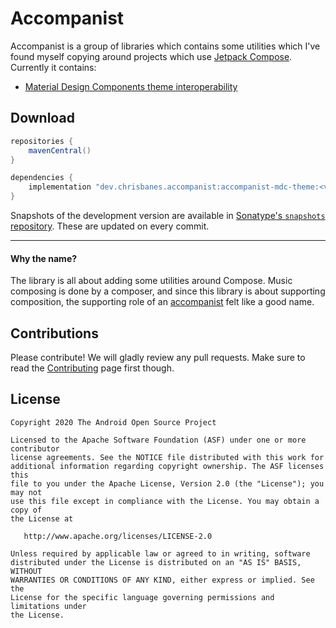 # Accompanist

Accompanist is a group of libraries which contains some utilities which I've found myself copying around projects which use [Jetpack Compose][compose]. Currently it contains:

 * [Material Design Components theme interoperability](./mdc-theme/README.md)

## Download

```groovy
repositories {
    mavenCentral()
}

dependencies {
    implementation "dev.chrisbanes.accompanist:accompanist-mdc-theme:<version>"
}
```

Snapshots of the development version are available in [Sonatype's `snapshots` repository][snap]. These are updated on every commit.


---

#### Why the name?

The library is all about adding some utilities around Compose. Music composing is done by a
composer, and since this library is about supporting composition, the supporting role of an [accompanist](https://en.wikipedia.org/wiki/Accompaniment) felt like a good name.

## Contributions

Please contribute! We will gladly review any pull requests.
Make sure to read the [Contributing](CONTRIBUTING.md) page first though.

## License

```
Copyright 2020 The Android Open Source Project

Licensed to the Apache Software Foundation (ASF) under one or more contributor
license agreements. See the NOTICE file distributed with this work for
additional information regarding copyright ownership. The ASF licenses this
file to you under the Apache License, Version 2.0 (the "License"); you may not
use this file except in compliance with the License. You may obtain a copy of
the License at

   http://www.apache.org/licenses/LICENSE-2.0

Unless required by applicable law or agreed to in writing, software
distributed under the License is distributed on an "AS IS" BASIS, WITHOUT
WARRANTIES OR CONDITIONS OF ANY KIND, either express or implied. See the
License for the specific language governing permissions and limitations under
the License.
```

[compose]: https://developer.android.com/jetpack/compose
[snap]: https://oss.sonatype.org/content/repositories/snapshots/
[mdc]: https://material.io/develop/android/